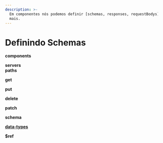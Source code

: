 ```yaml
---
description: >-
  Em componentes nós podemos definir [schemas, responses, requestBodys] e muito
  mais.
---
```


# Definindo Schemas

**components**

**servers**\
**paths**

**get**

**put**

**delete**

**patch**

**schema**

[**data-types**](https://swagger.io/specification/#data-types)

**$ref**
